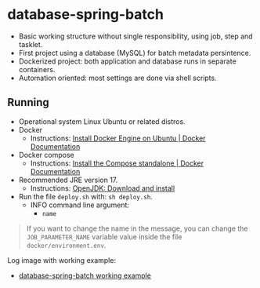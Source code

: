 # database-spring-batch
- Basic working structure without single responsibility, using job, step and tasklet.
- First project using a database (MySQL) for batch metadata persintence.
- Dockerized project: both application and database runs in separate containers.
- Automation oriented: most settings are done via shell scripts.

## Running
- Operational system Linux Ubuntu or related distros.
- Docker
    - Instructions: [Install Docker Engine on Ubuntu | Docker Documentation](https://docs.docker.com/engine/install/ubuntu/)
- Docker compose
    - Instructions: [Install the Compose standalone | Docker Documentation](https://docs.docker.com/compose/install/other/)
- Recommended JRE version 17.
    - Instructions: [OpenJDK: Download and install](https://openjdk.org/install/)
- Run the file `deploy.sh` with: `sh deploy.sh`.
    - INFO command line argument:
        - `name`

> If you want to change the name in the message, you can change the `JOB_PARAMETER_NAME` variable value inside the file `docker/environment.env`.

Log image with working example:
- [database-spring-batch working example](https://imgur.com/a/e6pOSzQ)